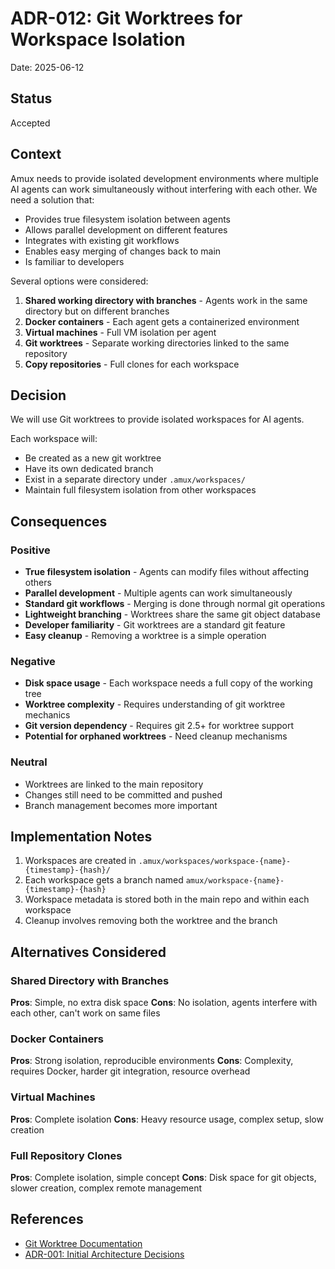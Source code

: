 # ADR-012: Git Worktrees for Workspace Isolation

Date: 2025-06-12

## Status

Accepted

## Context

Amux needs to provide isolated development environments where multiple AI agents can work simultaneously without
interfering with each other. We need a solution that:

- Provides true filesystem isolation between agents
- Allows parallel development on different features
- Integrates with existing git workflows
- Enables easy merging of changes back to main
- Is familiar to developers

Several options were considered:

1. **Shared working directory with branches** - Agents work in the same directory but on different branches
2. **Docker containers** - Each agent gets a containerized environment
3. **Virtual machines** - Full VM isolation per agent
4. **Git worktrees** - Separate working directories linked to the same repository
5. **Copy repositories** - Full clones for each workspace

## Decision

We will use Git worktrees to provide isolated workspaces for AI agents.

Each workspace will:

- Be created as a new git worktree
- Have its own dedicated branch
- Exist in a separate directory under `.amux/workspaces/`
- Maintain full filesystem isolation from other workspaces

## Consequences

### Positive

- **True filesystem isolation** - Agents can modify files without affecting others
- **Parallel development** - Multiple agents can work simultaneously
- **Standard git workflows** - Merging is done through normal git operations
- **Lightweight branching** - Worktrees share the same git object database
- **Developer familiarity** - Git worktrees are a standard git feature
- **Easy cleanup** - Removing a worktree is a simple operation

### Negative

- **Disk space usage** - Each workspace needs a full copy of the working tree
- **Worktree complexity** - Requires understanding of git worktree mechanics
- **Git version dependency** - Requires git 2.5+ for worktree support
- **Potential for orphaned worktrees** - Need cleanup mechanisms

### Neutral

- Worktrees are linked to the main repository
- Changes still need to be committed and pushed
- Branch management becomes more important

## Implementation Notes

1. Workspaces are created in `.amux/workspaces/workspace-{name}-{timestamp}-{hash}/`
2. Each workspace gets a branch named `amux/workspace-{name}-{timestamp}-{hash}`
3. Workspace metadata is stored both in the main repo and within each workspace
4. Cleanup involves removing both the worktree and the branch

## Alternatives Considered

### Shared Directory with Branches

**Pros**: Simple, no extra disk space
**Cons**: No isolation, agents interfere with each other, can't work on same files

### Docker Containers

**Pros**: Strong isolation, reproducible environments
**Cons**: Complexity, requires Docker, harder git integration, resource overhead

### Virtual Machines

**Pros**: Complete isolation
**Cons**: Heavy resource usage, complex setup, slow creation

### Full Repository Clones

**Pros**: Complete isolation, simple concept
**Cons**: Disk space for git objects, slower creation, complex remote management

## References

- [Git Worktree Documentation](https://git-scm.com/docs/git-worktree)
- [ADR-001: Initial Architecture Decisions](001-initial-architecture.md)
